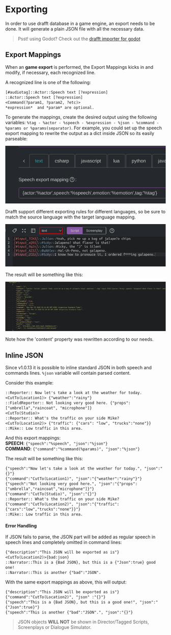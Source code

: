 # Exporting

In order to use drafft database in a game engine, an export needs to be done. It will generate a plain JSON file with all the necessary data.

> Psst! using Godot? Check out the [drafft importer for godot](https://github.com/ajboni/godot-drafft-import/)


## Export Mappings
When an __game export__ is performed, the Export Mappings kicks in and modify, if necessary, each recognized line. 

A recognized line is one of the following:   
``` 
[#audiotag]::Actor::Speech text [?expression]  
::Actor::Speech text [?expression]  
<Command(?param1, ?param2, ?etc)>  
*expression*  and *param* are optional.
```

To generate the mappings, create the desired output using the following variables: `%tag - %actor - %speech - %expression - %json - %command - %params or %params(separator)`. 
For example, you could set up the speech export mapping to rewrite the output as a dict inside JSON so its easily parseable:

![Export Mapping](/img/export-mappings-02.png)

Drafft support different exporting rules for different languages, so be sure to match the source language with the target language mapping.  

![Export Mapping](/img/export-mappings-03.png)

The result will be something like this: 

![Export Mapping](/img/export-mappings-04.png)

Note how the 'content' property was rewritten according to our needs.

## Inline JSON
Since v1.0.13 it is possible to inline standard JSON in both speech and commands lines. `%json` variable will contain parsed content.

Consider this example: 

```
::Reporter:: Now let's take a look at the weather for today. 
<CutTo(Location1)> {"weather":"rainy"} 
::FieldReporter:: Not looking very good here. {"props":["umbrella","raincoat", "microphone"]}
<CutTo(Studio)>
::Reporter:: What's the traffic on your side Mike? 
<CutTo(Location2)> {"traffic": {"cars": "low", "trucks":"none"}}
::Mike:: Low traffic in this area. 
```

And this export mappings:  
__SPEECH__: `{"speech":"%speech", "json":"%json"}`  
__COMMAND__: `{"command":"%command(%params)", "json":"%json"}`

The result will be something like this:
```
{"speech":"Now let's take a look at the weather for today.", "json":"{}"}
{"command":"CutTo(Location1)", "json":"{"weather":"rainy"}"} 
{"speech":"Not looking very good here.", "json":"{"props":["umbrella","raincoat","microphone"]}"}
{"command":"CutTo(Studio)", "json":"{}"}
::Reporter:: What's the traffic on your side Mike? 
{"command":"CutTo(Location2)", "json":"{"traffic":{"cars":"low","trucks":"none"}}"}
::Mike:: Low traffic in this area.
```

#### Error Handling

If JSON fails to parse, the JSON part will be added as regular speech in speech lines and completely omitted in command lines:

```
{"description":"This JSON will be exported as is"}
<CutTo(Location2)>{bad:json}
::Narrator::This is a {Bad JSON}, but this is a {"Json":true} good one!
::Narrator::This is another {"bad":"JSON".
```

With the same export mappings as above, this will output:

```
{"description":"This JSON will be exported as is"}
{"command":"CutTo(Location2)", "json" :"{}"}
{"speech":"This is a {Bad JSON}, but this is a good one!", "json":"{"Json":true}"}
{"speech":"This is another {"bad":"JSON".", "json":"{}"}
```




> JSON objects __WILL NOT__ be shown in Director/Tagged Scripts, Screenplays or Dialogue Simulator.  